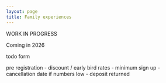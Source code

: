 ```yaml
---
layout: page
title: Family experiences
---
```


WORK IN PROGRESS

Coming in 2026

todo form

pre registration - discount / early bird rates - minimum sign up - cancellation date if numbers low - deposit returned
